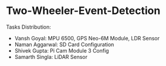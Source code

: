 # Two-Wheeler-Event-Detection

Tasks Distribution:
  - Vansh Goyal: MPU 6500, GPS Neo-6M Module, LDR Sensor
  - Naman Aggarwal: SD Card Configuration
  - Shivek Gupta: Pi Cam Module 3 Config
  - Samarth Singla: LiDAR Sensor
